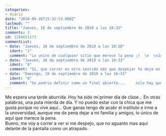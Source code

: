 ```yaml
---
categories:
- diario
date: "2010-09-16T15:32:53.000Z"
lastmod: ""
title: "Jueves, 16 de septiembre de 2010 a las 16:32"
comments: 3
id: 1284651173
commentList:
- date: "Jueves, 16 de septiembre de 2010 a las 18:20"
  ident: "1"
  comment: "Lo unico de cualquier sitio que merece la pena ;)  \n  \nJajaja siento decirlo asi, pero vaya susto que me lleve cuando vi lo de \"me voy a correr\"... Tengo la mente sucia :("
- date: "Jueves, 16 de septiembre de 2010 a las 19:33"
  ident: "0"
  comment: "Sí, que correr en otro sentido más que despejar te deja en estado de sopor y sin sangre (en la cabeza, que no somos vampiros)."
- date: "Domingo, 19 de septiembre de 2010 a las 16:33"
  ident: "0"
  comment: "Se podria definir como un final abierto...     solo hay que tergiversarlo de la forma que mas te apetezca."
---
```


Me espera una tarde aburrida. Hoy ha sido mi primer dia de clase... En otras palabras, una puta mierda de día. Y no puedo estar con la chica que me gusta porque no vive aquí... Que ganas tengo de acabr el instituto e irme a la unoversidad, aunque me de pena dejar a mi familia y amigos, lo único de aquí que merece la pena.  
Bueno, me voy a correr a ver si me despejo, que no aguanto mas aquí delante de la pantalla como un atrapado.